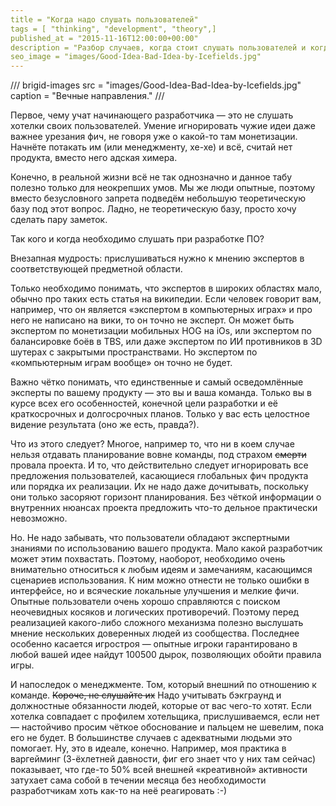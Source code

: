 ```yaml
---
title = "Когда надо слушать пользователей"
tags = [ "thinking", "development", "theory",]
published_at = "2015-11-16T12:00:00+00:00"
description = "Разбор случаев, когда стоит слушать пользователей и когда не стоит."
seo_image = "images/Good-Idea-Bad-Idea-by-Icefields.jpg"
---
```


/// brigid-images
src = "images/Good-Idea-Bad-Idea-by-Icefields.jpg"
caption = "Вечные направления."
///

Первое, чему учат начинающего разработчика — это не слушать хотелки своих пользователей. Умение игнорировать чужие идеи даже важнее урезания фич, не говоря уже о какой-то там монетизации. Начнёте потакать им (или менеджменту, хе-хе) и всё, считай нет продукта, вместо него адская химера.

Конечно, в реальной жизни всё не так однозначно и данное табу полезно только для неокрепших умов. Мы же люди опытные, поэтому вместо безусловного запрета подведём небольшую теоретическую базу под этот вопрос. Ладно, не теоретическую базу, просто хочу сделать пару заметок.

Так кого и когда необходимо слушать при разработке ПО?

<!-- more -->

Внезапная мудрость: прислушиваться нужно к мнению экспертов в соответствующей предметной области.

Только необходимо понимать, что экспертов в широких областях мало, обычно про таких есть статья на википедии. Если человек говорит вам, например, что он является «экспертом в компьютерных играх» и про него не написано на вики, то он точно не эксперт. Он может быть экспертом по монетизации мобильных HOG на iOs, или экспертом по балансировке боёв в TBS, или даже экспертом по ИИ противников в 3D шутерах с закрытыми пространствами. Но экспертом по «компьютерным играм вообще» он точно не будет.

Важно чётко понимать, что единственные и самый осведомлённые эксперты по вашему продукту — это вы и ваша команда. Только вы в курсе всех его особенностей, конечной цели разработки и её краткосрочных и долгосрочных планов. Только у вас есть целостное видение результата (оно же есть, правда?).

Что из этого следует? Многое, например то, что ни в коем случае нельзя отдавать планирование вовне команды, под страхом ~~смерти~~ провала проекта. И то, что действительно следует игнорировать все предложения пользователей, касающиеся глобальных фич продукта или порядка их реализации. Их не надо даже дочитывать, поскольку они только засоряют горизонт планирования. Без чёткой информации о внутренних нюансах проекта предложить что-то дельное практически невозможно.

Но. Не надо забывать, что пользователи обладают экспертными знаниями по использованию вашего продукта. Мало какой разработчик может этим похвастать. Поэтому, наоборот, необходимо очень внимательно относиться к любым идеям и замечаниям, касающимся сценариев использования. К ним можно отнести не только ошибки в интерфейсе, но и всяческие локальные улучшения и мелкие фичи. Опытные пользователи очень хорошо справляются с поиском неочевидных косяков и логических противоречий. Поэтому перед реализацией какого-либо сложного механизма полезно выслушать мнение нескольких доверенных людей из сообщества. Последнее особенно касается игростроя — опытные игроки гарантировано в любой вашей идее найдут 100500 дырок, позволяющих обойти правила игры.

И напоследок о менеджменте. Том, который внешний по отношению к команде. ~~Короче, не слушайте их~~ Надо учитывать бэкграунд и должностные обязанности людей, которые от вас чего-то хотят. Если хотелка совпадает с профилем хотельщика, прислушиваемся, если нет — настойчиво просим чёткое обоснование и пальцем не шевелим, пока его не будет. В большинстве случаев с адекватными людьми это помогает. Ну, это в идеале, конечно. Например, моя практика в варгейминг (3-ёхлетней давности, фиг его знает что у них там сейчас) показывает, что где-то 50% всей внешней «креативной» активности затухает сама собой в течении месяца без необходимости разработчикам хоть как-то на неё реагировать :-)
